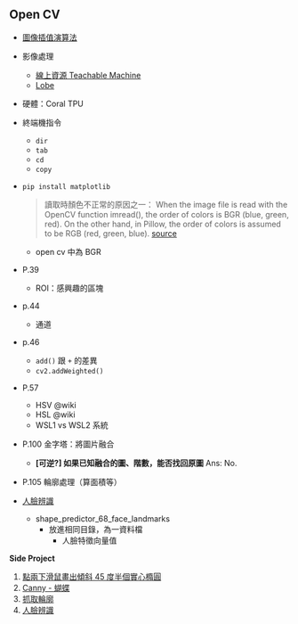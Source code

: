 
## Open CV
- [圖像插值演算法](http://www.1zlab.com/wiki/python-opencv-tutorial/opencv-interpolation-algrithm/)
- 影像處理
  - [線上資源 Teachable Machine](https://teachablemachine.withgoogle.com/)
  - [Lobe](https://lobe.ai/)

- 硬體：Coral TPU

- 終端機指令
  - `dir`
  - `tab`
  - `cd`
  - `copy`
  
- `pip install matplotlib`
  > 讀取時顏色不正常的原因之一：
  When the image file is read with the OpenCV function imread(), the order of colors is BGR (blue, green, red). On the other hand, in Pillow, the order of colors is assumed to be RGB (red, green, blue).
[source](https://note.nkmk.me/en/python-opencv-bgr-rgb-cvtcolor/)
  - open cv 中為 BGR

- P.39
  - ROI：感興趣的區塊
- p.44
  - 通道
- p.46
  - `add()` 跟 `+` 的差異
  - `cv2.addWeighted()`
- P.57
  - HSV @wiki
  - HSL @wiki
  - WSL1 vs WSL2 系統
- P.100 金字塔：將圖片融合
  - **[可逆?] 如果已知融合的圖、階數，能否找回原圖**  Ans: No.
- P.105 輪廓處理（算面積等）

- [人臉辨識](https://github.com/davisking/dlib-models)
  - shape_predictor_68_face_landmarks
    - 放進相同目錄，為一資料檔
        - 人臉特徵向量值


**Side Project**
  1. [點兩下滑鼠畫出傾斜 45 度半個實心橢圓](https://github.com/49831117/test-opencv/blob/main/test.py)
  2. [Canny - 蝴蝶](https://github.com/49831117/test-opencv/blob/main/test11.py)
  3. [抓取輪廓](https://github.com/49831117/test-opencv/blob/main/test13.py)
  4. [人臉辨識](https://github.com/49831117/test-opencv/blob/main/test15.py)
 
